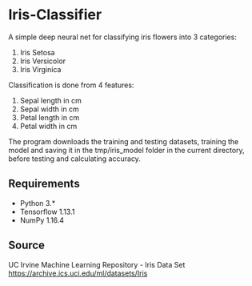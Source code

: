 # Iris-Classifier
A simple deep neural net for classifying iris flowers into 3 categories:

  1. Iris Setosa
  2. Iris Versicolor
  3. Iris Virginica

Classification is done from 4 features:

  1. Sepal length in cm
  2. Sepal width in cm
  3. Petal length in cm
  4. Petal width in cm

The program downloads the training and testing datasets, training the model and saving it in the tmp/iris_model folder in the current directory, before testing and calculating accuracy.

## Requirements
* Python 3.*
* Tensorflow  1.13.1  
* NumPy       1.16.4

## Source
UC Irvine Machine Learning Repository - Iris Data Set  
https://archive.ics.uci.edu/ml/datasets/Iris

